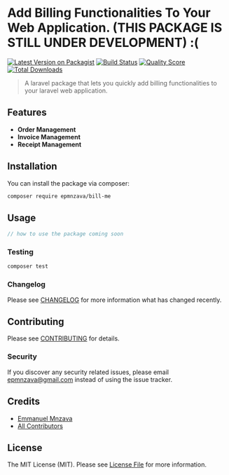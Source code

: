 # Add Billing Functionalities To Your Web Application. (THIS PACKAGE IS STILL UNDER DEVELOPMENT) :( 

[![Latest Version on Packagist](https://img.shields.io/packagist/v/epmnzava/bill-me.svg?style=flat-square)](https://packagist.org/packages/epmnzava/bill-me)
[![Build Status](https://travis-ci.com/dbrax/bill-me.svg?branch=main)](https://travis-ci.com/dbrax/bill-me)
[![Quality Score](https://img.shields.io/scrutinizer/g/dbrax/bill-me.svg?style=flat-square)](https://scrutinizer-ci.com/g/dbrax/bill-me)
[![Total Downloads](https://img.shields.io/packagist/dt/epmnzava/bill-me.svg?style=flat-square)](https://packagist.org/packages/epmnzava/bill-me)

> A laravel package that lets you quickly add billing functionalities to your laravel web application.


## Features
 + **Order Management**
 + **Invoice Management**
 + **Receipt Management**


## Installation

You can install the package via composer:

```bash
composer require epmnzava/bill-me
```

## Usage

``` php
// how to use the package coming soon
```

### Testing

``` bash
composer test
```

### Changelog

Please see [CHANGELOG](CHANGELOG.md) for more information what has changed recently.

## Contributing

Please see [CONTRIBUTING](CONTRIBUTING.md) for details.

### Security

If you discover any security related issues, please email epmnzava@gmail.com instead of using the issue tracker.

## Credits

- [Emmanuel Mnzava](https://github.com/epmnzava)
- [All Contributors](../../contributors)

## License

The MIT License (MIT). Please see [License File](LICENSE.md) for more information.

